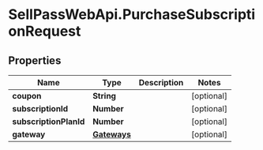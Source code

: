 # SellPassWebApi.PurchaseSubscriptionRequest

## Properties

Name | Type | Description | Notes
------------ | ------------- | ------------- | -------------
**coupon** | **String** |  | [optional] 
**subscriptionId** | **Number** |  | [optional] 
**subscriptionPlanId** | **Number** |  | [optional] 
**gateway** | [**Gateways**](Gateways.md) |  | [optional] 


